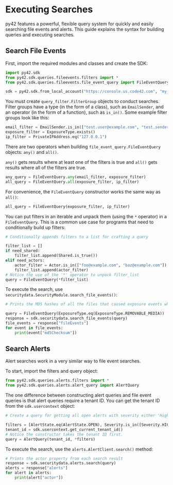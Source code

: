 # Executing Searches

py42 features a powerful, flexible query system for quickly and easily searching file events and alerts.
This guide explains the syntax for building queries and executing searches.

## Search File Events

First, import the required modules and classes and create the SDK:

```python
import py42.sdk
from py42.sdk.queries.fileevents.filters import *
from py42.sdk.queries.fileevents.file_event_query import FileEventQuery

sdk = py42.sdk.from_local_account("https://console.us.code42.com", "my_username", "my_password")
```

You must create `query_filter.FilterGroup` objects to conduct searches. Filter groups have a type
(in the form of a class), such as `EmailSender`, and an operator (in the form of a function), such as `is_in()`.
Some example filter groups look like this:

```python
email_filter = EmailSender.is_in(["test.user@example.com", "test.sender@example.com"])
exposure_filter = ExposureType.exists()
ip_filter = PrivateIPAddress.eq("127.0.0.1")
```

There are two operators when building `file_event_query.FileEventQuery` objects: `any()` and `all()`.

`any()` gets results where at least one of the filters is true and `all()` gets results where all of the filters are true.

```python
any_query = FileEventQuery.any(email_filter, exposure_filter)
all_query = FileEventQuery.all(exposure_filter, ip_filter)
```

For convenience, the `FileEventQuery` constructor works the same way as `all()`:

```python
all_query = FileEventQuery(exposure_filter, ip_filter)
```

You can put filters in an iterable and unpack them (using the `*` operator) in a `FileEventQuery`. This is a common
use case for programs that need to conditionally build up filters:

```python
# Conditionally appends filters to a list for crafting a query

filter_list = []
if need_shared:
    filter_list.append(Shared.is_true())
elif need_actors:
    actor_filter = Actor.is_in(["foo@example.com", "baz@example.com"])
    filter_list.append(actor_filter)
# Notice the use of the '*' operator to unpack filter_list
query = FileEventQuery(*filter_list)
```

To execute the search, use `securitydata.SecurityModule.search_file_events()`:

```python
# Prints the MD5 hashes of all the files that caused exposure events where files were moved to an external drive.

query = FileEventQuery(ExposureType.eq(ExposureType.REMOVABLE_MEDIA))
response = sdk.securitydata.search_file_events(query)
file_events = response["fileEvents"]
for event in file_events:
    print(event["md5Checksum"])
```

## Search Alerts

Alert searches work in a very similar way to file event searches. 

To start, import the filters and query object:

```python
from py42.sdk.queries.alerts.filters import *
from py42.sdk.queries.alerts.alert_query import AlertQuery
```

The one difference between constructing alert queries and file event queries is that alert queries require a tenant
ID. You can get the tenant ID from the `sdk.usercontext` object:

```python
# Create a query for getting all open alerts with severity either 'High' or 'Medium'.

filters = [AlertState.eq(AlertState.OPEN), Severity.is_in([Severity.HIGH, Severity.MEDIUM])]
tenant_id = sdk.usercontext.get_current_tenant_id()
# Notice the constructor takes the tenant ID first.
query = AlertQuery(tenant_id, *filters)
```

To execute the search, use the `alerts.AlertClient.search()` method:

```python
# Prints the actor property from each search result
response = sdk.securitydata.alerts.search(query)
alerts = response["alerts"]
for alert in alerts:
    print(alert["actor"])
```
